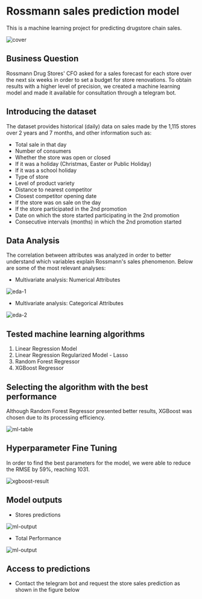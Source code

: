 # Rossmann sales prediction model
This is a machine learning project for predicting drugstore chain sales.

![cover](https://github.com/GabrielAlvesDS/DataScience_em_Producao/blob/main/img/business_image2.png)

## Business Question
Rossmann Drug Stores' CFO asked for a sales forecast for each store over the next six weeks in order to set a budget for store renovations. To obtain results with a higher level of precision, we created a machine learning model and made it available for consultation through a telegram bot.

## Introducing the dataset
The dataset provides historical (daily) data on sales made by the 1,115 stores over 2 years and 7 months, and other information such as:
- Total sale in that day
- Number of consumers
- Whether the store was open or closed
- If it was a holiday (Christmas, Easter or Public Holiday)
- If it was a school holiday
- Type of store
- Level of product variety
- Distance to nearest competitor
- Closest competitor opening date
- If the store was on sale on the day
- If the store participated in the 2nd promotion
- Date on which the store started participating in the 2nd promotion
- Consecutive intervals (months) in which the 2nd promotion started


## Data Analysis

The correlation between attributes was analyzed in order to better understand which variables explain Rossmann's sales phenomenon. Below are some of the most relevant analyses:


- Multivariate analysis: Numerical Attributes

![eda-1](https://github.com/GabrielAlvesDS/DataScience_em_Producao/blob/main/img/heatmap.PNG)

- Multivariate analysis: Categorical Attributes


![eda-2](https://github.com/GabrielAlvesDS/DataScience_em_Producao/blob/main/img/eda_categorical_map.PNG)


## Tested machine learning algorithms

1. Linear Regression Model
2. Linear Regression Regularized Model - Lasso
3. Random Forest Regressor
4. XGBoost Regressor

## Selecting the algorithm with the best performance
Although Random Forest Regressor presented better results, XGBoost was chosen due to its processing efficiency.

![ml-table](https://github.com/GabrielAlvesDS/DataScience_em_Producao/blob/main/img/ml_table_of_results2.PNG)


## Hyperparameter Fine Tuning
In order to find the best parameters for the model, we were able to reduce the RMSE by 59%, reaching 1031.

![xgboost-result](https://github.com/GabrielAlvesDS/DataScience_em_Producao/blob/main/img/xgboost-final-result2.PNG)


## Model outputs
- Stores predictions 

![ml-output](https://github.com/GabrielAlvesDS/DataScience_em_Producao/blob/main/img/model-output2.PNG)

- Total Performance

![ml-output](https://github.com/GabrielAlvesDS/DataScience_em_Producao/blob/main/img/model-final-performance2.PNG)

## Access to predictions
- Contact the telegram bot and request the store sales prediction as shown in the figure below



